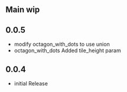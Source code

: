 ## Main wip

## 0.0.5
* modify octagon_with_dots to use union
* octagon_with_dots Added tile_height param

## 0.0.4
* initial Release
